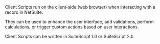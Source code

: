Client Scripts run on the client-side (web browser) when interacting with a record in NetSuite.

They can be used to enhance the user interface, add validations, perform calculations, or trigger custom actions based on user interactions.

Client Scripts can be written in SuiteScript 1.0 or SuiteScript 2.0.
